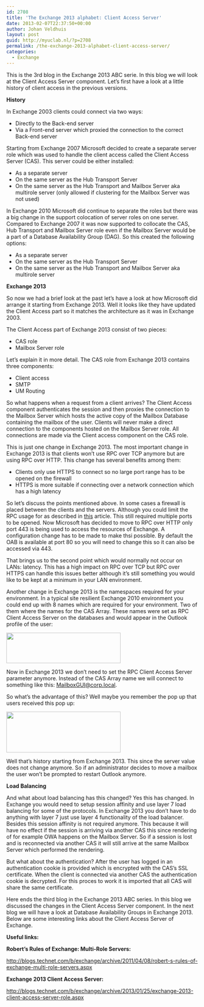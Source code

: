 ```yaml
---
id: 2708
title: 'The Exchange 2013 alphabet: Client Access Server'
date: 2013-02-07T22:37:50+00:00
author: Johan Veldhuis
layout: post
guid: http://myuclab.nl/?p=2708
permalink: /the-exchange-2013-alphabet-client-access-server/
categories:
  - Exchange
---
```

This is the 3rd blog in the Exchange 2013 ABC serie. In this blog we will look at the Client Access Server component. Let&#8217;s first have a look at a little history of client access in the previous versions.

**History**

In Exchange 2003 clients could connect via two ways:

  * Directly to the Back-end server
  * Via a Front-end server which proxied the connection to the correct Back-end server

Starting from Exchange 2007 Microsoft decided to create a separate server role which was used to handle the client access called the Client Access Server (CAS). This server could be either installed:

  * As a separate server
  * On the same server as the Hub Transport Server
  * On the same server as the Hub Transport and Mailbox Server aka multirole server (only allowed if clustering for the Mailbox Server was not used)

In Exchange 2010 Microsoft did continue to separate the roles but there was a big change in the support colocation of server roles on one server. Compared to Exchange 2007 it was now supported to collocate the CAS, Hub Transport and Mailbox Server role even if the Mailbox Server would be a part of a Database Availability Group (DAG). So this created the following options:

  * As a separate server
  * On the same server as the Hub Transport Server
  * On the same server as the Hub Transport and Mailbox Server aka multirole server

**Exchange 2013**

So now we had a brief look at the past let’s have a look at how Microsoft did arrange it starting from Exchange 2013. Well it looks like they have updated the Client Access part so it matches the architecture as it was in Exchange 2003.

The Client Access part of Exchange 2013 consist of two pieces:

  * CAS role
  * Mailbox Server role

Let’s explain it in more detail. The CAS role from Exchange 2013 contains three components:

  * Client access
  * SMTP
  * UM Routing

So what happens when a request from a client arrives? The Client Access component authenticates the session and then proxies the connection to the Mailbox Server which hosts the active copy of the Mailbox Database containing the mailbox of the user. Clients will never make a direct connection to the components hosted on the Mailbox Server role. All connections are made via the Client access component on the CAS role.

This is just one change in Exchange 2013. The most important change in Exchange 2013 is that clients won’t use RPC over TCP anymore but are using RPC over HTTP. This change has several benefits among them:

  * Clients only use HTTPS to connect so no large port range has to be opened on the firewall
  * HTTPS is more suitable if connecting over a network connection which has a high latency

So let’s discuss the points mentioned above. In some cases a firewall is placed between the clients and the servers. Although you could limit the RPC usage for as described in [this](http://social.technet.microsoft.com/wiki/contents/articles/864.configure-static-rpc-ports-on-an-exchange-2010-client-access-server.aspx) article. This still required multiple ports to be opened. Now Microsoft has decided to move to RPC over HTTP only port 443 is being used to access the resources of Exchange. A configuration change has to be made to make thsi possible. By default the OAB is available at port 80 so you will need to change this so it can also be accessed via 443.

That brings us to the second point which would normally not occur on LANs: latency. This has a high impact on RPC over TCP but RPC over HTTPS can handle this issues better although it’s still something you would like to be kept at a minimum in your LAN environment.

Another change in Exchange 2013 is the namespaces required for your environment. In a typical site resilient Exchange 2010 environment you could end up with 8 names which are required for your environment. Two of them where the names for the CAS Array. These names were set as RPC Client Access Server on the databases and would appear in the Outlook profile of the user:

[<img class="aligncenter size-medium wp-image-2711" title="Outlook profile" src="https://i2.wp.com/myuclab.nl/wp-content/uploads/2013/02/Outlook-profile-300x80.png?resize=300%2C80" alt="" width="300" height="80" srcset="https://i0.wp.com/myuclab.nl/wp-content/uploads/2013/02/Outlook-profile.png?resize=300%2C80&ssl=1 300w, https://i0.wp.com/myuclab.nl/wp-content/uploads/2013/02/Outlook-profile.png?w=445&ssl=1 445w" sizes="(max-width: 300px) 100vw, 300px" data-recalc-dims="1" />](https://i0.wp.com/myuclab.nl/wp-content/uploads/2013/02/Outlook-profile.png)

Now in Exchange 2013 we don’t need to set the RPC Client Access Server parameter anymore. Instead of the CAS Array name we will connect to something like this: <MailboxGUI@corp.local>.

So what’s the advantage of this? Well maybe you remember the pop up that users received this pop up:

[<img class="aligncenter size-medium wp-image-2715" title="Outlook Pop up" src="https://i2.wp.com/myuclab.nl/wp-content/uploads/2013/02/Pop-up-300x107.png?resize=300%2C107" alt="" width="300" height="107" srcset="https://i1.wp.com/myuclab.nl/wp-content/uploads/2013/02/Pop-up.png?resize=300%2C107&ssl=1 300w, https://i1.wp.com/myuclab.nl/wp-content/uploads/2013/02/Pop-up.png?w=550&ssl=1 550w" sizes="(max-width: 300px) 100vw, 300px" data-recalc-dims="1" />](https://i1.wp.com/myuclab.nl/wp-content/uploads/2013/02/Pop-up.png)

Well that’s history starting from Exchange 2013. This since the server value does not change anymore. So if an administrator decides to move a mailbox the user won&#8217;t be prompted to restart Outlook anymore.

**Load Balancing**

And what about load balancing has this changed? Yes this has changed. In Exchange you would need to setup session affinity and use layer 7 load balancing for some of the protocols. In Exchange 2013 you don&#8217;t have to do anything with layer 7 just use layer 4 functionality of the load balancer. Besides this session affinity is not required anymore. This because it will have no effect if the session is arriving via another CAS this since rendering of for example OWA happens on the Mailbox Server. So if a session is lost and is reconnected via another CAS it will still arrive at the same Mailbox Server which performed the rendering.

But what about the authentication? After the user has logged in an authentication cookie is provided which is encrypted with the CAS&#8217;s SSL certificate. When the client is connected via another CAS the authentication cookie is decrypted. For this proces to work it is imported that all CAS will share the same certificate.

Here ends the third blog in the Exchange 2013 ABC series. In this blog we discussed the changes in the Client Access Server component. In the next blog we will have a look at Database Availability Groups in Exchange 2013. Below are some interesting links about the Client Access Server of Exchange.

**Useful links:**

**Robert’s Rules of Exchange: Multi-Role Servers:**

<a href="http://blogs.technet.com/b/exchange/archive/2011/04/08/robert-s-rules-of-exchange-multi-role-servers.aspx" target="_blank">http://blogs.technet.com/b/exchange/archive/2011/04/08/robert-s-rules-of-exchange-multi-role-servers.aspx</a>

**Exchange 2013 Client Access Server:**

<a href="http://blogs.technet.com/b/exchange/archive/2013/01/25/exchange-2013-client-access-server-role.aspx" target="_blank">http://blogs.technet.com/b/exchange/archive/2013/01/25/exchange-2013-client-access-server-role.aspx</a>